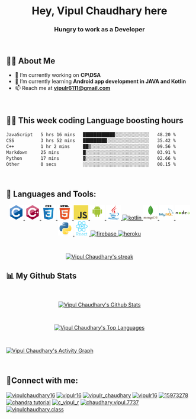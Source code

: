 <h1 align="center">Hey, Vipul Chaudhary here</h1>
<h3 align="center">Hungry to work as a Developer</h3>
<br/>

## 🙋‍♂️ About Me

- 🔭 I’m currently working on **CP\DSA**
- 🌱 I’m currently learning **Android app development in JAVA and Kotlin**
- 📫 Reach me at **vipulr6111@gmail.com**

<br/>

## 👨‍💻 This week coding Language boosting hours

<!--START_SECTION:waka-->

```text
JavaScript   5 hrs 16 mins   ████████████░░░░░░░░░░░░░   48.20 %
CSS          3 hrs 52 mins   █████████░░░░░░░░░░░░░░░░   35.42 %
C++          1 hr 2 mins     ██▒░░░░░░░░░░░░░░░░░░░░░░   09.56 %
Markdown     25 mins         █░░░░░░░░░░░░░░░░░░░░░░░░   03.91 %
Python       17 mins         ▓░░░░░░░░░░░░░░░░░░░░░░░░   02.66 %
Other        0 secs          ░░░░░░░░░░░░░░░░░░░░░░░░░   00.15 %
```

<!--END_SECTION:waka-->

<br/>

## 🚀 Languages and Tools:

<p align="center">
     <a href="https://www.cprogramming.com/" target="_blank"> <img src="https://raw.githubusercontent.com/devicons/devicon/master/icons/c/c-original.svg" alt="c" width="40" height="40"/> </a> 
     <a href="https://www.w3schools.com/cpp/" target="_blank"> <img src="https://raw.githubusercontent.com/devicons/devicon/master/icons/cplusplus/cplusplus-original.svg" alt="cplusplus" width="40" height="40"/> </a> 
     <a href="https://www.w3schools.com/css/" target="_blank"> <img src="https://raw.githubusercontent.com/devicons/devicon/master/icons/css3/css3-original-wordmark.svg" alt="css3" width="40" height="40"/> </a> 
     <a href="https://www.w3.org/html/" target="_blank"> <img src="https://raw.githubusercontent.com/devicons/devicon/master/icons/html5/html5-original-wordmark.svg" alt="html5" width="40" height="40"/> </a>
     <a href="https://developer.mozilla.org/en-US/docs/Web/JavaScript" target="_blank"> <img src="https://raw.githubusercontent.com/devicons/devicon/master/icons/javascript/javascript-original.svg" alt="javascript" width="40" height="40"/> </a> 
     <a href="https://developer.android.com" target="_blank" rel="noreferrer"> <img src="https://raw.githubusercontent.com/devicons/devicon/master/icons/android/android-original-wordmark.svg" alt="android" width="40" height="40"/> </a>
     <a href="https://www.java.com" target="_blank"> <img src="https://raw.githubusercontent.com/devicons/devicon/master/icons/java/java-original.svg" alt="java" width="40" height="40"/> </a>
     <a href="https://kotlinlang.org" target="_blank" rel="noreferrer"> <img src="https://www.vectorlogo.zone/logos/kotlinlang/kotlinlang-icon.svg" alt="kotlin" width="40" height="40"/> </a> 
     <a href="https://www.mongodb.com/" target="_blank"> <img src="https://raw.githubusercontent.com/devicons/devicon/master/icons/mongodb/mongodb-original-wordmark.svg" alt="mongodb" width="40" height="40"/> </a>
     <a href="https://www.mysql.com/" target="_blank" rel="noreferrer"> <img src="https://raw.githubusercontent.com/devicons/devicon/master/icons/mysql/mysql-original-wordmark.svg" alt="mysql" width="40" height="40"/> </a> 
      <a href="https://nodejs.org" target="_blank"> <img src="https://raw.githubusercontent.com/devicons/devicon/master/icons/nodejs/nodejs-original-wordmark.svg" alt="nodejs" width="40" height="40"/> </a> 
      <a href="https://www.python.org" target="_blank"> <img src="https://raw.githubusercontent.com/devicons/devicon/master/icons/python/python-original.svg" alt="python" width="40" height="40"/> </a> 
      <a href="https://reactjs.org/" target="_blank"> <img src="https://raw.githubusercontent.com/devicons/devicon/master/icons/react/react-original-wordmark.svg" alt="react" width="40" height="40"/> </a>
     <a href="https://firebase.google.com/" target="_blank" rel="noreferrer"> <img src="https://www.vectorlogo.zone/logos/firebase/firebase-icon.svg" alt="firebase" width="40" height="40"/> </a> 
<a href="https://heroku.com" target="_blank" rel="noreferrer"> <img src="https://www.vectorlogo.zone/logos/heroku/heroku-icon.svg" alt="heroku" width="40" height="40"/> </a> 
</p>
<br/>

<p align="center">
    <a href="https://github.com/vipulchaudhary16/github-readme-streak-stats">
        <img title="🔥 Get streak stats for your profile at git.io/streak-stats" alt="Vipul Chaudhary's streak" src="https://github-readme-streak-stats.herokuapp.com/?user=vipulchaudhary16&theme=black-ice&hide_border=true&stroke=0000&background=060A0CD0"/>
    </a>
</p>

## 📊 My Github Stats

  <br/>
<p align="center"><a href="https://github.com/vipulchaudhary16/github-readme-stats"><img src="https://github-readme-stats.vercel.app/api?username=vipulchaudhary16&amp;show_icons=true&amp;count_private=true&amp;theme=react&amp;hide_border=true&amp;bg_color=0D1117" alt="Vipul Chaudhary's Github Stats" /></a></p>

<br/>


<p align="center">
    <a href="https://github.com/vipulchaudhary16/github-readme-stats"><img alt="Vipul Chaudhary's Top Languages" src="https://github-readme-stats.vercel.app/api/top-langs/?username=vipulchaudhary16&langs_count=8&count_private=true&layout=compact&theme=react&hide_border=true&bg_color=0D1117" /></a>
</p>

<br/>

<a href="https://github.com/vipulchaudhary16/github-readme-activity-graph"><img alt="Vipul Chaudhary's Activity Graph" src="https://activity-graph.herokuapp.com/graph?username=vipulchaudhary16&bg_color=0D1117&color=5BCDEC&line=5BCDEC&point=FFFFFF&hide_border=true" /></a>

<br/>

## 🤝Connect with me:

<p align="left">
     <a href="https://linkedin.com/in/vipulchaudhary16" target="blank"><img align="center" src="https://raw.githubusercontent.com/rahuldkjain/github-profile-readme-generator/master/src/images/icons/Social/linked-in-alt.svg" alt="vipulchaudhary16" height="30" width="40" /></a>
<a href="https://www.codechef.com/users/vipulr16" target="blank"><img align="center" src="https://cdn.jsdelivr.net/npm/simple-icons@3.1.0/icons/codechef.svg" alt="vipulr16" height="30" width="40" /></a>  
<a href="https://www.hackerrank.com/vipulr_chaudhary" target="blank"><img align="center" src="https://raw.githubusercontent.com/rahuldkjain/github-profile-readme-generator/master/src/images/icons/Social/hackerrank.svg" alt="vipulr_chaudhary" height="30" width="40" /></a>   
<a href="https://www.leetcode.com/vipulr16" target="blank"><img align="center" src="https://raw.githubusercontent.com/rahuldkjain/github-profile-readme-generator/master/src/images/icons/Social/leet-code.svg" alt="vipulr16" height="30" width="40" /></a>     
<a href="https://stackoverflow.com/users/15973278" target="blank"><img align="center" src="https://raw.githubusercontent.com/rahuldkjain/github-profile-readme-generator/master/src/images/icons/Social/stack-overflow.svg" alt="15973278" height="30" width="40" /></a>    
<a href="https://www.youtube.com/channel/UCrtusDHivn7SXllCUnOsvJA" target="blank"><img align="center" src="https://raw.githubusercontent.com/rahuldkjain/github-profile-readme-generator/master/src/images/icons/Social/youtube.svg" alt="chandra tutorial" height="30" width="40" /></a>    
<a href="https://twitter.com/c_vipul_r" target="blank"><img align="center" src="https://raw.githubusercontent.com/rahuldkjain/github-profile-readme-generator/master/src/images/icons/Social/twitter.svg" alt="c_vipul_r" height="30" width="40" /></a>    
<a href="https://fb.com/chaudhary.vipul.7737" target="blank"><img align="center" src="https://raw.githubusercontent.com/rahuldkjain/github-profile-readme-generator/master/src/images/icons/Social/facebook.svg" alt="chaudhary.vipul.7737" height="30" width="40" /></a>    
<a href="https://instagram.com/vipulchaudhary.class" target="blank"><img align="center" src="https://raw.githubusercontent.com/rahuldkjain/github-profile-readme-generator/master/src/images/icons/Social/instagram.svg" alt="vipulchaudhary.class" height="30" width="40" /></a>
</p>
